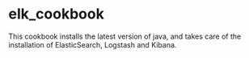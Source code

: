 # elk_cookbook

This cookbook installs the latest version of java, and takes care of the installation of ElasticSearch, Logstash and Kibana.
